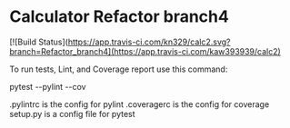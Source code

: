 # Calculator Refactor branch4

[![Build Status](https://app.travis-ci.com/kn329/calc2.svg?branch=Refactor_branch4](https://app.travis-ci.com/kaw393939/calc2)

To run tests, Lint, and Coverage report use this command:

pytest  --pylint --cov

.pylintrc is the config for pylint
.coveragerc is the config for coverage
setup.py is a config file for pytest
